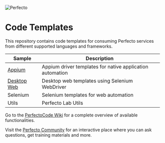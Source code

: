 ![Perfecto](http://www.perfectomobile.com/sites/all/themes/perfecto/img/logo.png)

# Code Templates
This repository contains code templates for consuming Perfecto services from different supported languages and frameworks.


| Sample      | Description     | 
|----------------|------------------|
|[Appium](https://github.com/PerfectoCode/Templates/tree/master/Appium) | Appium driver templates for native application automation|
|[Desktop Web](https://github.com/PerfectoCode/Templates/tree/master/DesktopWeb) | Desktop web templates using Selenium WebDriver |
|Selenium | Selenium templates for web automation |
|Utils | Perfecto Lab Utils |



Go to the [PerfectoCode Wiki](https://github.com/PerfectoCode/Samples/wiki) for a complete overview of available functionalities.

Visit the [Perfecto Community](https://community.perfectomobile.com/) for an interactive place where you can ask questions, get training materials and more.
